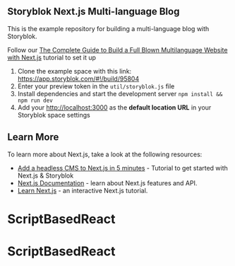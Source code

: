 ## Storyblok Next.js Multi-language Blog

This is the example repository for building a multi-language blog with Storyblok.

Follow our [The Complete Guide to Build a Full Blown Multilanguage Website with Next.js](https://www.storyblok.com/tp/next-js-react-guide) tutorial to set it up

1. Clone the example space with this link: <https://app.storyblok.com/#!/build/95804>
2. Enter your preview token in the `util/storyblok.js` file
3. Install dependencies and start the development server `npm install && npm run dev`
4. Add your [http://localhost:3000](http://localhost:3000) as the **default location URL** in your Storyblok space settings


## Learn More

To learn more about Next.js, take a look at the following resources:

- [Add a headless CMS to Next.js in 5 minutes](https://www.storyblok.com/tp/add-a-headless-cms-to-next-js-in-5-minutes) - Tutorial to get started with Next.js & Storyblok
- [Next.js Documentation](https://nextjs.org/docs) - learn about Next.js features and API.
- [Learn Next.js](https://nextjs.org/learn) - an interactive Next.js tutorial.

# ScriptBasedReact
# ScriptBasedReact
